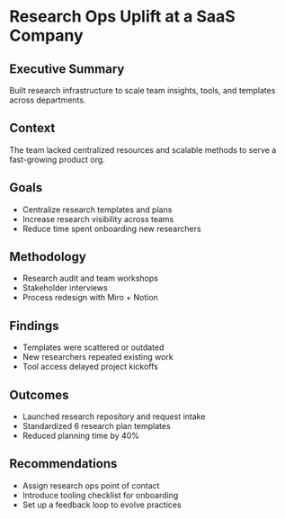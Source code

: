 # Research Ops Uplift at a SaaS Company

## Executive Summary
Built research infrastructure to scale team insights, tools, and templates across departments.

## Context
The team lacked centralized resources and scalable methods to serve a fast-growing product org.

## Goals
- Centralize research templates and plans
- Increase research visibility across teams
- Reduce time spent onboarding new researchers

## Methodology
- Research audit and team workshops
- Stakeholder interviews
- Process redesign with Miro + Notion

## Findings
- Templates were scattered or outdated
- New researchers repeated existing work
- Tool access delayed project kickoffs

## Outcomes
- Launched research repository and request intake
- Standardized 6 research plan templates
- Reduced planning time by 40%

## Recommendations
- Assign research ops point of contact
- Introduce tooling checklist for onboarding
- Set up a feedback loop to evolve practices
